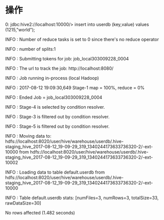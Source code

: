 # 操作



0: jdbc:hive2://localhost:10000/&gt; insert into userdb \(key,value\) values \(1215,"world"\);

INFO  : Number of reduce tasks is set to 0 since there's no reduce operator

INFO  : number of splits:1

INFO  : Submitting tokens for job: job\_local303009228\_0004

INFO  : The url to track the job: http://localhost:8080/

INFO  : Job running in-process \(local Hadoop\)

INFO  : 2017-08-12 19:09:30,649 Stage-1 map = 100%,  reduce = 0%

INFO  : Ended Job = job\_local303009228\_0004

INFO  : Stage-4 is selected by condition resolver.

INFO  : Stage-3 is filtered out by condition resolver.

INFO  : Stage-5 is filtered out by condition resolver.

INFO  : Moving data to: hdfs://localhost:8020/user/hive/warehouse/userdb/.hive-staging\_hive\_2017-08-12\_19-09-29\_319\_1340244173633736320-2/-ext-10000 from hdfs://localhost:8020/user/hive/warehouse/userdb/.hive-staging\_hive\_2017-08-12\_19-09-29\_319\_1340244173633736320-2/-ext-10002

INFO  : Loading data to table default.userdb from hdfs://localhost:8020/user/hive/warehouse/userdb/.hive-staging\_hive\_2017-08-12\_19-09-29\_319\_1340244173633736320-2/-ext-10000

INFO  : Table default.userdb stats: \[numFiles=3, numRows=3, totalSize=33, rawDataSize=30\]

No rows affected \(1.482 seconds\)



